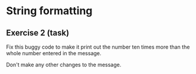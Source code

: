 # String formatting
## Exercise 2 (task)

Fix this buggy code to make it print out the number ten times more than the whole number entered in the message.

Don't make any other changes to the message.
